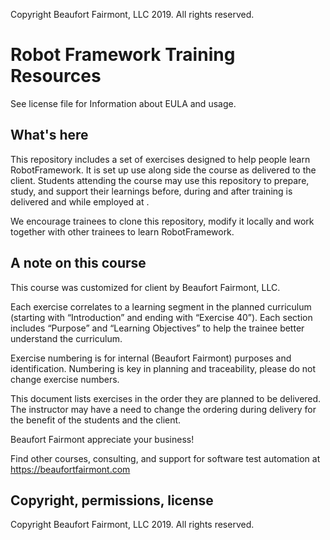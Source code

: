 Copyright Beaufort Fairmont, LLC 2019. All rights reserved.


# Robot Framework Training Resources

See license file for Information about EULA and usage.

## What's here

This repository includes a set of exercises designed to help people learn RobotFramework. It is set up use along side the course as delivered to the client. Students attending the course may use this repository to prepare, study, and support their learnings before, during and after training is delivered and while employed at <CLIENT>.

We encourage trainees to clone this repository, modify it locally and work together with other trainees to learn RobotFramework.


## A note on this course
This course was customized for client by Beaufort Fairmont, LLC.

Each exercise correlates to a learning segment in the planned curriculum (starting with “Introduction” and ending with “Exercise 40”). Each section includes “Purpose” and “Learning Objectives” to help the trainee better understand the curriculum.

Exercise numbering is for internal (Beaufort Fairmont) purposes and identification. Numbering is key in planning and traceability, please do not change exercise numbers.

This document lists exercises in the order they are planned to be delivered. The instructor may have a need to change the ordering during delivery for the benefit of the students and the client.

Beaufort Fairmont appreciate your business!

Find other courses, consulting, and support for software test automation at https://beaufortfairmont.com


## Copyright, permissions, license
Copyright Beaufort Fairmont, LLC 2019. All rights reserved.


